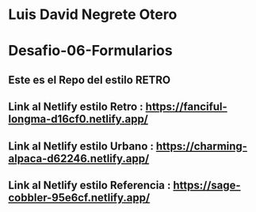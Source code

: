 # Luis David Negrete Otero

# Desafio-06-Formularios

## Este es el Repo del estilo RETRO

## Link al Netlify estilo Retro : https://fanciful-longma-d16cf0.netlify.app/

## Link al Netlify estilo Urbano : https://charming-alpaca-d62246.netlify.app/
 
## Link al Netlify estilo Referencia : https://sage-cobbler-95e6cf.netlify.app/

